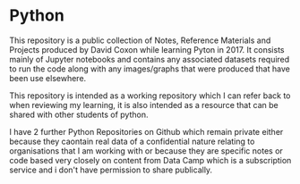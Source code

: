 # Python

This repository is a public collection of Notes, Reference Materials and Projects produced by David Coxon while learning Pyton in 2017. It consists mainly of Jupyter notebooks and contains any associated datasets required to run the code along with any images/graphs that were produced that have been use elsewhere. 

This repository is intended as a working repository which I can refer back to when reviewing my learning, it is also intended as a resource that can be shared with other students of python.

I have 2 further Python Repositories on Github which remain private either because they caontain real data of a confidential nature relating to organisations that I am working with or because they are specific notes or code based very closely on content from Data Camp which is a subscription service and i don't have permission to share publically.

